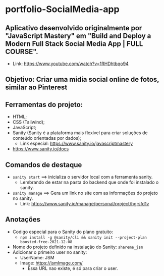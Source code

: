 # portfolio-SocialMedia-app

## Aplicativo desenvolvido originalmente por "JavaScript Mastery" em "Build and Deploy a Modern Full Stack Social Media App | FULL COURSE".
- Link: https://www.youtube.com/watch?v=1RHDhtbqo94

## Objetivo: Criar uma midia social online de fotos, similar ao Pinterest

## Ferramentas do projeto:
- HTML;
- CSS (Tailwind);
- JavaScript;
- Sanity (Sanity é a plataforma mais flexível para criar soluções de conteúdo orientadas por dados);
  - Link especial: https://www.sanity.io/javascriptmastery
- https://www.sanity.io/docs

## Comandos de destaque
- `sanity start` ==> inicializa o servidor local com a ferramenta sanity.
  - Lembrando de estar na pasta do backend que onde foi instalado o sanity.
- `sanity manage` ==> Gera um link no site com as informações do projeto no sanity.
  - Link: https://www.sanity.io/manage/personal/project/hgrsfd1v
## Anotações
- Codigo especial para o Sanity do plano gratuito:
  - `npm install -g @sanity/cli && sanity init --project-plan boosted-free-2021-12-08`
- Nome do projeto definido na instalação do Sanity: `shareme_jsm`
- Adicionar o primeiro user no sanity:
  - UserName: JSM
  - Image: https://jsmImage.com/ 
    - Essa URL nao existe, é só para criar o user.

